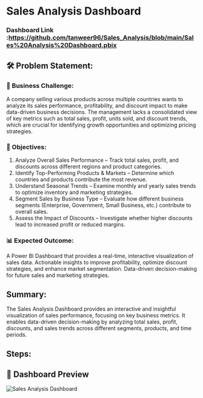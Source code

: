


# Sales Analysis Dashboard

### Dashboard Link :https://github.com/tanweer96/Sales_Analysis/blob/main/Sales%20Analysis%20Dashboard.pbix

## 🛠 Problem Statement:
### 📌 Business Challenge:
A company selling various products across multiple countries wants to analyze its sales performance, profitability, and discount impact to make data-driven business decisions. The management lacks a consolidated view of key metrics such as total sales, profit, units sold, and discount trends, which are crucial for identifying growth opportunities and optimizing pricing strategies.

### 🎯 Objectives:
1. Analyze Overall Sales Performance – Track total sales, profit, and discounts across different regions and product categories.
2. Identify Top-Performing Products & Markets – Determine which countries and products contribute the most revenue.
3. Understand Seasonal Trends – Examine monthly and yearly sales trends to optimize inventory and marketing strategies.
4. Segment Sales by Business Type – Evaluate how different business segments (Enterprise, Government, Small Business, etc.) contribute to overall sales.
5. Assess the Impact of Discounts – Investigate whether higher discounts lead to increased profit or reduced margins.
### 📊 Expected Outcome:
A Power BI Dashboard that provides a real-time, interactive visualization of sales data.
Actionable insights to improve profitability, optimize discount strategies, and enhance market segmentation.
Data-driven decision-making for future sales and marketing strategies.

## Summary:

The Sales Analysis Dashboard provides an interactive and insightful visualization of sales performance, focusing on key business metrics. It enables data-driven decision-making by analyzing total sales, profit, discounts, and sales trends across different segments, products, and time periods.


## Steps:



## 📸 Dashboard Preview  
![Sales Analysis Dashboard]()



